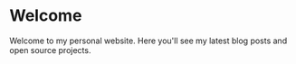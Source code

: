 # Welcome

Welcome to my personal website. Here you'll see my latest blog posts and open
source projects.
